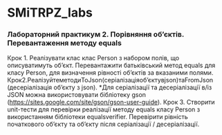 # SMiTRPZ_labs

### Лабораторний практикум 2. ​Порівняння об’єктів. Перевантаження методу equals
Крок 1.​ Реалізувати клас клас Person з набором полів, що описуватимуть об’єкт. Перевантажити батьківський метод equals для класу Person, для визначення рівності об’єктів за вказаними полями.
Крок2.Р​ еалізуйтеметоди​ToJson​(серіалізаціяоб’єктувjson)та​FromJson (десеріалізація об’єкту з json).
*Для ​серіалізації та десеріалізації в/із JSON мож​на використовувати бібліотеку gson (https://sites.google.com/site/gson/gson-user-guide).
Крок 3.​ Створити unit-тести для перевірки реалізації методу equals класу Person з використанням бібліотеки equalsverifier. Перевірити рівність початкового об’єкту та об’єкту після серіалізації / десеріалізації.
